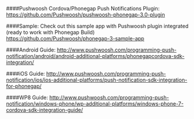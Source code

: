 ####Pushwoosh Cordova/Phonegap Push Notifications Plugin:
https://github.com/Pushwoosh/pushwoosh-phonegap-3.0-plugin

####Sample:
Check out this sample app with Pushwoosh plugin integrated (ready to work with Phonegap Build)
https://github.com/Pushwoosh/phonegap-3-sample-app

####Android Guide:
http://www.pushwoosh.com/programming-push-notification/android/android-additional-platforms/phonegapcordova-sdk-integration/

####iOS Guide:
http://www.pushwoosh.com/programming-push-notification/ios/ios-additional-platforms/push-notification-sdk-integration-for-phonegap/

####WP8 Guide:
http://www.pushwoosh.com/programming-push-notification/windows-phone/wp-additional-platforms/windows-phone-7-cordova-sdk-integration-guide/
